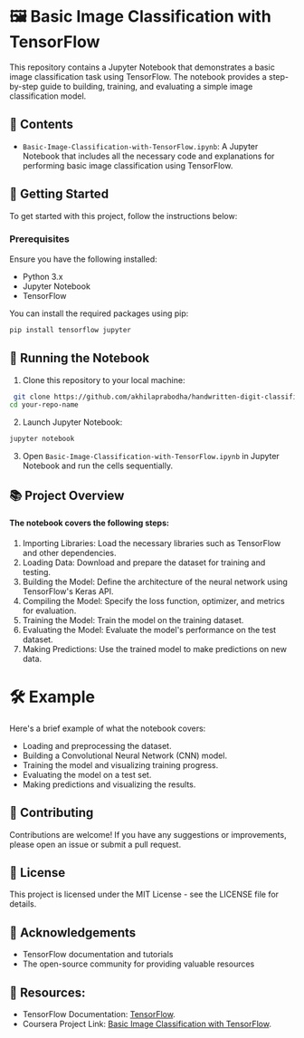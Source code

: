 # 🖼️ Basic Image Classification with TensorFlow

This repository contains a Jupyter Notebook that demonstrates a basic image classification task using TensorFlow. The notebook provides a step-by-step guide to building, training, and evaluating a simple image classification model.

## 📄 Contents

- `Basic-Image-Classification-with-TensorFlow.ipynb`: A Jupyter Notebook that includes all the necessary code and explanations for performing basic image classification using TensorFlow.

## 🚀 Getting Started

To get started with this project, follow the instructions below:

### Prerequisites

Ensure you have the following installed:

- Python 3.x
- Jupyter Notebook
- TensorFlow

You can install the required packages using pip:

```sh
pip install tensorflow jupyter
```

## 🏃 Running the Notebook
1. Clone this repository to your local machine:

```sh
 git clone https://github.com/akhilaprabodha/handwritten-digit-classification
cd your-repo-name
```
2. Launch Jupyter Notebook:

```sh
jupyter notebook
```
3. Open ```Basic-Image-Classification-with-TensorFlow.ipynb``` in Jupyter Notebook and run the cells sequentially.

## 📚 Project Overview
#### The notebook covers the following steps:

1. Importing Libraries: Load the necessary libraries such as TensorFlow and other dependencies.
2. Loading Data: Download and prepare the dataset for training and testing.
3. Building the Model: Define the architecture of the neural network using TensorFlow's Keras API.
4. Compiling the Model: Specify the loss function, optimizer, and metrics for evaluation.
5. Training the Model: Train the model on the training dataset.
6. Evaluating the Model: Evaluate the model's performance on the test dataset.
7. Making Predictions: Use the trained model to make predictions on new data.
# 🛠️ Example
Here's a brief example of what the notebook covers:

- Loading and preprocessing the dataset.
- Building a Convolutional Neural Network (CNN) model.
- Training the model and visualizing training progress.
- Evaluating the model on a test set.
- Making predictions and visualizing the results.
## 🤝 Contributing
Contributions are welcome! If you have any suggestions or improvements, please open an issue or submit a pull request.

## 📄 License
This project is licensed under the MIT License - see the LICENSE file for details.

## 🙏 Acknowledgements
- TensorFlow documentation and tutorials
- The open-source community for providing valuable resources

## 📖 Resources:
- TensorFlow Documentation: [TensorFlow](https://www.tensorflow.org/).
- Coursera Project Link: [Basic Image Classification with TensorFlow](https://www.coursera.org/projects/tensorflow-beginner-basic-image-classification).
